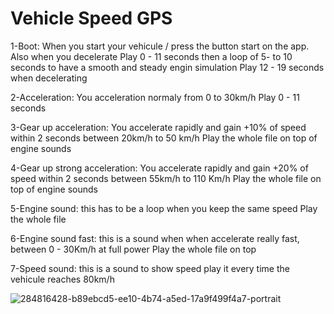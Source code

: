 # Vehicle Speed GPS

1-Boot: When you start your vehicule / press the button start on the app. Also when you decelerate
Play 0 - 11 seconds then a loop of 5- to 10 seconds to have a smooth and steady engin simulation
Play 12 - 19 seconds when decelerating

2-Acceleration: You acceleration normaly from 0 to 30km/h
Play 0 - 11 seconds 

3-Gear up acceleration: You accelerate rapidly and gain +10% of speed within 2 seconds between 20km/h to 50 km/h
Play the whole file on top of engine sounds

4-Gear up strong acceleration: You accelerate rapidly and gain +20% of speed within 2 seconds between 55km/h to 110 Km/h
Play the whole file on top of engine sounds

5-Engine sound: this has to be a loop when you keep the same speed
Play the whole file


6-Engine sound fast: this is a sound when when accelerate really fast, between 0 - 30Km/h at full power
Play the whole file on top

7-Speed sound: this is a sound to show speed play it every time the vehicule reaches 80km/h


![284816428-b89ebcd5-ee10-4b74-a5ed-17a9f499f4a7-portrait](https://github.com/OmarAhmed8581/Vehicle-Speed-GPS/assets/53855546/cc7f3ef6-99bf-4224-a609-5d7a7dd1cdf5)




